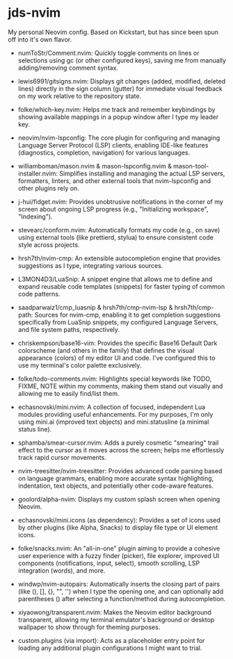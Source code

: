 # jds-nvim

My personal Neovim config. Based on Kickstart, but has since been spun off into it's own flavor.

- numToStr/Comment.nvim: Quickly toggle comments on lines or selections using gc (or other configured keys), saving me from manually adding/removing comment syntax.

- lewis6991/gitsigns.nvim: Displays git changes (added, modified, deleted lines) directly in the sign column (gutter) for immediate visual feedback on my work relative to the repository state.

- folke/which-key.nvim: Helps me track and remember keybindings by showing available mappings in a popup window after I type my leader key.

- neovim/nvim-lspconfig: The core plugin for configuring and managing Language Server Protocol (LSP) clients, enabling IDE-like features (diagnostics, completion, navigation) for various languages.

- williamboman/mason.nvim & mason-lspconfig.nvim & mason-tool-installer.nvim: Simplifies installing and managing the actual LSP servers, formatters, linters, and other external tools that nvim-lspconfig and other plugins rely on.

- j-hui/fidget.nvim: Provides unobtrusive notifications in the corner of my screen about ongoing LSP progress (e.g., "Initializing workspace", "Indexing").

- stevearc/conform.nvim: Automatically formats my code (e.g., on save) using external tools (like prettierd, stylua) to ensure consistent code style across projects.

- hrsh7th/nvim-cmp: An extensible autocompletion engine that provides suggestions as I type, integrating various sources.

- L3MON4D3/LuaSnip: A snippet engine that allows me to define and expand reusable code templates (snippets) for faster typing of common code patterns.

- saadparwaiz1/cmp_luasnip & hrsh7th/cmp-nvim-lsp & hrsh7th/cmp-path: Sources for nvim-cmp, enabling it to get completion suggestions specifically from LuaSnip snippets, my configured Language Servers, and file system paths, respectively.

- chriskempson/base16-vim: Provides the specific Base16 Default Dark colorscheme (and others in the family) that defines the visual appearance (colors) of my editor UI and code. I've configured this to use my terminal's color palette exclusively.

- folke/todo-comments.nvim: Highlights special keywords like TODO, FIXME, NOTE within my comments, making them stand out visually and allowing me to easily find/list them.

- echasnovski/mini.nvim: A collection of focused, independent Lua modules providing useful enhancements. For my purposes, I'm only using mini.ai (improved text objects) and mini.statusline (a minimal status line).

- sphamba/smear-cursor.nvim: Adds a purely cosmetic "smearing" trail effect to the cursor as it moves across the screen; helps me effortlessly track rapid cursor movements.

- nvim-treesitter/nvim-treesitter: Provides advanced code parsing based on language grammars, enabling more accurate syntax highlighting, indentation, text objects, and potentially other code-aware features.

- goolord/alpha-nvim: Displays my custom splash screen when opening Neovim.

- echasnovski/mini.icons (as dependency): Provides a set of icons used by other plugins (like Alpha, Snacks) to display file type or UI element icons.

- folke/snacks.nvim: An "all-in-one" plugin aiming to provide a cohesive user experience with a fuzzy finder (picker), file explorer, improved UI components (notifications, input, select), smooth scrolling, LSP integration (words), and more.

- windwp/nvim-autopairs: Automatically inserts the closing part of pairs (like (), [], {}, "", '') when I type the opening one, and can optionally add parentheses () after selecting a function/method during autocompletion.

- xiyaowong/transparent.nvim: Makes the Neovim editor background transparent, allowing my terminal emulator's background or desktop wallpaper to show through for theming purposes.

- custom.plugins (via import): Acts as a placeholder entry point for loading any additional plugin configurations I might want to trial.
